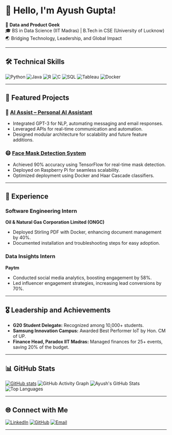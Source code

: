 # 👋 Hello, I'm Ayush Gupta!

🚀 **Data and Product Geek**  
🎓 BS in Data Science (IIT Madras) | B.Tech in CSE (University of Lucknow)  
🌏 Bridging Technology, Leadership, and Global Impact  


---

## 🛠 **Technical Skills**
![Python](https://img.shields.io/badge/Python-3776AB?style=for-the-badge&logo=python&logoColor=white)
![Java](https://img.shields.io/badge/Java-007396?style=for-the-badge&logo=java&logoColor=white)
![R](https://img.shields.io/badge/R-276DC3?style=for-the-badge&logo=r&logoColor=white)
![C](https://img.shields.io/badge/C-A8B9CC?style=for-the-badge&logo=c&logoColor=white)
![SQL](https://img.shields.io/badge/SQL-4479A1?style=for-the-badge&logo=postgresql&logoColor=white)
![Tableau](https://img.shields.io/badge/Tableau-E97627?style=for-the-badge&logo=tableau&logoColor=white)
![Docker](https://img.shields.io/badge/Docker-2496ED?style=for-the-badge&logo=docker&logoColor=white)

---

## 🌟 **Featured Projects**
### 🔧 [AI Assist – Personal AI Assistant](https://github.com/Ayush77-G/Personal-Assistant)
- Integrated GPT-3 for NLP, automating messaging and email responses.  
- Leveraged APIs for real-time communication and automation.  
- Designed modular architecture for scalability and future feature additions.

### 😷 [Face Mask Detection System](https://github.com/Ayush77-G/Face-Mask-Detector)
- Achieved 90% accuracy using TensorFlow for real-time mask detection.  
- Deployed on Raspberry Pi for seamless scalability.  
- Optimized deployment using Docker and Haar Cascade classifiers.

---

## 💼 **Experience**
### Software Engineering Intern  
**Oil & Natural Gas Corporation Limited (ONGC)**  
- Deployed Stirling PDF with Docker, enhancing document management by 40%.  
- Documented installation and troubleshooting steps for easy adoption.

### Data Insights Intern  
**Paytm**  
- Conducted social media analytics, boosting engagement by 58%.  
- Led influencer engagement strategies, increasing lead conversions by 70%.

---

## 🎖 **Leadership and Achievements**
- **G20 Student Delegate:** Recognized among 10,000+ students.  
- **Samsung Innovation Campus:** Awarded Best Performer IoT by Hon. CM of UP.  
- **Finance Head, Paradox IIT Madras:** Managed finances for 25+ events, saving 20% of the budget.  

---


## 📊 **GitHub Stats**
[![ GitHub stats](https://github-readme-stats.vercel.app/api?username=Ayush77-G)](https://github.com/Ayush77-G/github-readme-stats)
![GitHub Activity Graph](https://github-readme-activity-graph.vercel.app/graph?username=Ayush77-G&theme=dracula)
![Ayush's GitHub Stats](https://github-readme-stats.vercel.app/api?username=Ayush77-G&show_icons=true&theme=radical)  
![Top Languages](https://github-readme-stats.vercel.app/api/top-langs/?username=Ayush77-G&layout=compact&theme=radical)


---

## 🌐 **Connect with Me**
[![LinkedIn](https://img.shields.io/badge/LinkedIn-0A66C2?style=for-the-badge&logo=linkedin&logoColor=white)](https://linkedin.com/in/ayush30gupta)
[![GitHub](https://img.shields.io/badge/GitHub-181717?style=for-the-badge&logo=github&logoColor=white)](https://github.com/Ayush77-G)
[![Email](https://img.shields.io/badge/Email-D14836?style=for-the-badge&logo=gmail&logoColor=white)](mailto:adhayatm@gmail.com)

---
